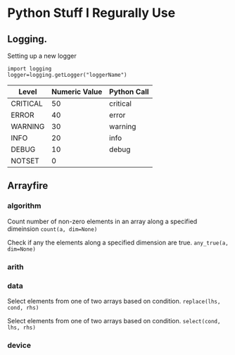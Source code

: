 # Python Stuff I Regurally Use

## Logging.
Setting up a new logger
```
import logging
logger=logging.getLogger("loggerName")
```

| Level 		| Numeric Value 	| Python Call 	|
| ---- 		| ---- 			| ---- 		|
| CRITICAL 	| 50 			| critical 	|
| ERROR 		| 40 			| error 		|
| WARNING 	| 30 			| warning 	|
| INFO 		| 20 			| info  		|
| DEBUG 		| 10 			| debug  		|
| NOTSET 		|  0 			|  			|


## Arrayfire

### algorithm
Count number of non-zero elements in an array along a specified dimeinsion
`count(a, dim=None)`

Check if any the elements along a specified dimension are true.
`any_true(a, dim=None)`

### arith

### data
Select elements from one of two arrays based on condition.
`replace(lhs, cond, rhs)`

Select elements from one of two arrays based on condition.
`select(cond, lhs, rhs)`

### device

